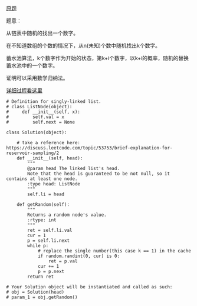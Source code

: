[原题](https://leetcode.com/problems/linked-list-random-node/)

题意：

从链表中随机的找出一个数字。



在不知道数组的个数的情况下，从n(未知)个数中随机找出k个数字。

蓄水池算法，k个数字作为开始的状态，第k+i个数字，以k+i的概率，随机的替换蓄水池中的一个数字。

证明可以采用数学归纳法。

[详细过程看这里](https://discuss.leetcode.com/topic/53753/brief-explanation-for-reservoir-sampling/2)


```
# Definition for singly-linked list.
# class ListNode(object):
#     def __init__(self, x):
#         self.val = x
#         self.next = None

class Solution(object):
    
    # take a reference here: https://discuss.leetcode.com/topic/53753/brief-explanation-for-reservoir-sampling/2
    def __init__(self, head):
        """
        @param head The linked list's head.
        Note that the head is guaranteed to be not null, so it contains at least one node.
        :type head: ListNode
        """
        self.li = head

    def getRandom(self):
        """
        Returns a random node's value.
        :rtype: int
        """
        ret = self.li.val
        cur = 1
        p = self.li.next
        while p:
            # replace the single number(this case k == 1) in the cache
            if random.randint(0, cur) is 0:
                ret = p.val
            cur += 1
            p = p.next
        return ret

# Your Solution object will be instantiated and called as such:
# obj = Solution(head)
# param_1 = obj.getRandom()
```